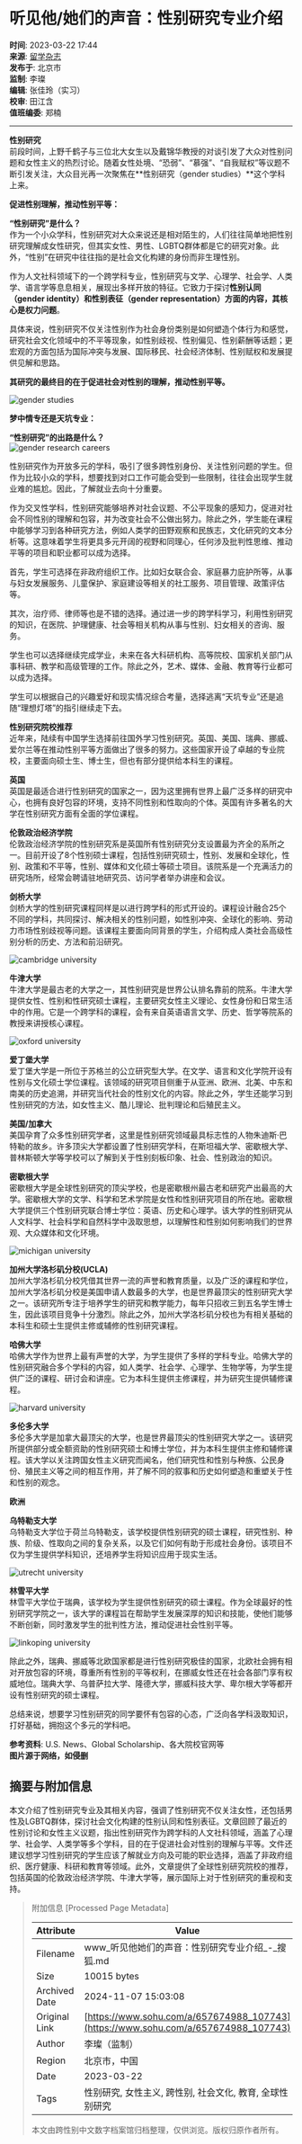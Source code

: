 # 听见他/她们的声音：性别研究专业介绍

**时间**: 2023-03-22 17:44  
**来源**: [留学杂志](https://www.sohu.com/a/657674988_107743?spm=smpc.content-abroad.content.1.1730991738193vg3zYsm)  
**发布于**: 北京市  
**监制**: 李璨  
**编辑**: 张佳玲（实习）  
**校审**: 田江含  
**值班编委**: 郑楠  

---

**性别研究**  
前段时间，上野千鹤子与三位北大女生以及戴锦华教授的对谈引发了大众对性别问题和女性主义的热烈讨论。随着女性处境、“恐弱”、“慕强”、“自我赋权”等议题不断引发关注，大众目光再一次聚焦在**性别研究（gender studies）**这个学科上来。

**促进性别理解，推动性别平等：**

**“性别研究”是什么？**  
作为一个小众学科，性别研究对大众来说还是相对陌生的，人们往往简单地把性别研究理解成女性研究，但其实女性、男性、LGBTQ群体都是它的研究对象。此外，“性别”在研究中往往指的是社会文化构建的身份而非生理性别。

作为人文社科领域下的一个跨学科专业，性别研究与文学、心理学、社会学、人类学、语言学等息息相关，展现出多样开放的特征。它致力于探讨**性别认同（gender identity）和性别表征（gender representation）**方面的内容，其核心是**权力问题**。

具体来说，性别研究不仅关注性别作为社会身份类别是如何塑造个体行为和感觉，研究社会文化领域中的不平等现象，如性别歧视、性别偏见、性别薪酬等话题；更宏观的方面包括为国际冲突与发展、国际移民、社会经济体制、性别赋权和发展提供见解和思路。

**其研究的最终目的在于促进社会对性别的理解，推动性别平等。**

![gender studies](//p8.itc.cn/images01/20230322/da9e8d7783b24b8c98ce123d1393d6ad.jpeg)

**梦中情专还是天坑专业：**

**“性别研究”的出路是什么？**  
![gender research careers](//p3.itc.cn/images01/20230322/23884fde0fd640faa297d6e26a453bb4.jpeg)

性别研究作为开放多元的学科，吸引了很多跨性别身份、关注性别问题的学生。但作为比较小众的学科，想要找到对口工作可能会受到一些限制，往往会出现学生就业难的尴尬。因此，了解就业去向十分重要。

作为交叉性学科，性别研究能够培养对社会议题、不公平现象的感知力，促进对社会不同性别的理解和包容，并为改变社会不公做出努力。除此之外，学生能在课程中能够学习到各种研究方法，例如人类学的田野观察和民族志，文化研究的文本分析等。这意味着学生将更具多元开阔的视野和同理心，任何涉及批判性思维、推动平等的项目和职业都可以成为选择。

首先，学生可选择在非政府组织工作。比如妇女联合会、家庭暴力庇护所等，从事与妇女发展服务、儿童保护、家庭建设等相关的社工服务、项目管理、政策评估等。

其次，治疗师、律师等也是不错的选择。通过进一步的跨学科学习，利用性别研究的知识，在医院、护理健康、社会等相关机构从事与性别、妇女相关的咨询、服务。

学生也可以选择继续完成学业，未来在各大科研机构、高等院校、国家机关部门从事科研、教学和高级管理的工作。除此之外，艺术、媒体、金融、教育等行业都可以成为选择。

学生可以根据自己的兴趣爱好和现实情况综合考量，选择逃离“天坑专业”还是追随“理想灯塔”的指引继续走下去。

**性别研究院校推荐**  
近年来，陆续有中国学生选择前往国外学习性别研究。英国、美国、瑞典、挪威、爱尔兰等在推动性别平等方面做出了很多的努力。这些国家开设了卓越的专业院校，主要面向硕士生、博士生，但也有部分提供给本科生的课程。

**英国**  
英国是最适合进行性别研究的国家之一，因为这里拥有世界上最广泛多样的研究中心，也拥有良好包容的环境，支持不同性别和性取向的个体。英国有许多著名的大学在性别研究方面有全面的学位课程。

**伦敦政治经济学院**  
伦敦政治经济学院的性别研究系是英国所有性别研究分支设置最为齐全的系所之一。目前开设了8个性别硕士课程，包括性别研究硕士，性别、发展和全球化，性别、政策和不平等，性别、媒体和文化硕士等硕士项目。该院系是一个充满活力的研究场所，经常会聘请驻地研究员、访问学者举办讲座和会议。

**剑桥大学**  
剑桥大学的性别研究课程同样是以进行跨学科的形式开设的。课程设计融合25个不同的学科，共同探讨、解决相关的性别问题，如性别冲突、全球化的影响、劳动力市场性别歧视等问题。该课程主要面向同背景的学生，介绍构成人类社会高级性别分析的历史、方法和前沿研究。

![cambridge university](//p2.itc.cn/images01/20230322/80dd22c351b14041a1070d988c44d4a0.jpeg)

**牛津大学**  
牛津大学是最古老的大学之一，其性别研究是世界公认排名靠前的院系。牛津大学提供女性、性别和性研究硕士课程，主要研究女性主义理论、女性身份和日常生活中的作用。它是一个跨学科的课程，会有来自英语语言文学、历史、哲学等院系的教授来讲授核心课程。

![oxford university](//p1.itc.cn/images01/20230322/c2b5818d4af042eebdc63df87ef833a0.jpeg)

**爱丁堡大学**  
爱丁堡大学是一所位于苏格兰的公立研究型大学。在文学、语言和文化学院开设有性别与文化硕士学位课程。该领域的研究项目侧重于从亚洲、欧洲、北美、中东和南美的历史追溯，并研究当代社会的性别文化的内容。除此之外，学生还能学习到性别研究的方法，如女性主义、酷儿理论、批判理论和后殖民主义。

**美国/加拿大**  
美国孕育了众多性别研究学者，这里是性别研究领域最具标志性的人物朱迪斯·巴特勒的故乡。许多顶尖大学都设置了性别研究学科，在斯坦福大学、密歇根大学、普林斯顿大学等学校可以了解到关于性别刻板印象、社会、性别政治的知识。

**密歇根大学**  
密歇根大学是全球性别研究的顶尖学校，也是密歇根州最古老和研究产出最高的大学。密歇根大学的文学、科学和艺术学院是女性和性别研究项目的所在地。密歇根大学提供三个性别研究联合博士学位：英语、历史和心理学。该大学的性别研究从人文科学、社会科学和自然科学中汲取思想，以理解性和性别如何影响我们的世界观、大众媒体和文化环境。

![michigan university](//p9.itc.cn/images01/20230322/501da68cbc89427892929469fd6a09f9.jpeg)

**加州大学洛杉矶分校(UCLA)**  
加州大学洛杉矶分校凭借其世界一流的声誉和教育质量，以及广泛的课程和学位，加州大学洛杉矶分校是美国申请人数最多的大学，也是世界最顶尖的性别研究大学之一。该研究所专注于培养学生的研究和教学能力，每年只招收三到五名学生博士生，因此该项目竞争十分激烈。除此之外，加州大学洛杉矶分校也为有相关基础的本科生和硕士生提供主修或辅修的性别研究课程。

**哈佛大学**  
哈佛大学作为世界上最有声誉的大学，为学生提供了多样的学科专业。哈佛大学的性别研究融合多个学科的内容，如人类学、社会学、心理学、生物学等，为学生提供广泛的课程、研讨会和讲座。它为本科生提供主修课程，并为研究生提供辅修课程。

![harvard university](//p8.itc.cn/images01/20230322/35ac3a0efda6486eb904c9618d2d472c.jpeg)

**多伦多大学**  
多伦多大学是加拿大最顶尖的大学，也是世界最顶尖的性别研究大学之一。该研究所提供部分或全额资助的性别研究硕士和博士学位，并为本科生提供主修和辅修课程。该大学以关注跨国女性主义研究而闻名，他们研究性和性别与种族、公民身份、殖民主义等之间的相互作用，并了解不同的叙事和历史如何塑造和重塑关于性和性别的观念。

**欧洲**

**乌特勒支大学**  
乌特勒支大学位于荷兰乌特勒支，该学校提供性别研究的硕士课程，研究性别、种族、阶级、性取向之间的复杂关系，以及它们如何有助于形成社会身份。该项目不仅为学生提供学科知识，还培养学生将知识应用于现实生活。

![utrecht university](//p4.itc.cn/images01/20230322/980068b15d6947cfbbebcdbb0e745aef.jpeg)

**林雪平大学**  
林雪平大学位于瑞典，该学校为学生提供性别研究的硕士课程。作为全球最好的性别研究学院之一，该大学的课程旨在帮助学生发展深厚的知识和技能，使他们能够不断创新，同时激发学生的批判性方法，推动促进社会性别平等。

![linkoping university](//p7.itc.cn/images01/20230322/22ce68a6bf5044e9be394fa90f4f1aa5.jpeg)

除此之外，瑞典、挪威等北欧国家都是进行性别研究极佳的国家，北欧社会拥有相对开放包容的环境，尊重所有性别的平等权利，在挪威女性还在社会各部门享有权威地位。瑞典大学、乌普萨拉大学、隆德大学，挪威科技大学、卑尔根大学等都开设有性别研究的硕士课程。

总结来说，想要学习性别研究的同学要怀有包容的心态，广泛向各学科汲取知识，打好基础，拥抱这个多元的学科吧。

**参考资料**: U.S. News、Global Scholarship、各大院校官网等  
**图片源于网络，如侵删**  


## 摘要与附加信息

<!-- tcd_abstract -->
本文介绍了性别研究专业及其相关内容，强调了性别研究不仅关注女性，还包括男性及LGBTQ群体，探讨社会文化构建的性别认同和性别表征。文章回顾了最近的性别讨论和女性主义议题，指出性别研究作为跨学科的人文社科领域，涵盖了心理学、社会学、人类学等多个学科，目的在于促进社会对性别的理解与平等。文件还建议想学习性别研究的学生应该了解就业方向及可能的职业选择，涵盖了非政府组织、医疗健康、科研和教育等领域。此外，文章提供了全球性别研究院校的推荐，包括英国的伦敦政治经济学院、牛津大学等，展示国际上对于性别研究的重视和支持。
<!-- tcd_abstract_end -->

> 附加信息 [Processed Page Metadata]
>
> | Attribute       | Value                                  |
> |-----------------|----------------------------------------|
> | Filename        | www_听见他她们的声音：性别研究专业介绍_-_搜狐.md                             |
> | Size            | 10015 bytes                           |
> | Archived Date   | 2024-11-07 15:03:08                             |
> | Original Link   | [https://www.sohu.com/a/657674988_107743](https://www.sohu.com/a/657674988_107743)                       |
> | Author          | 李璨（监制）                               |
> | Region          | 北京市，中国                               |
> | Date            | 2023-03-22                                 |
> | Tags            | 性别研究, 女性主义, 跨性别, 社会文化, 教育, 全球性别研究                                 |
>
> 本文由跨性别中文数字档案馆归档整理，仅供浏览。版权归原作者所有。
>